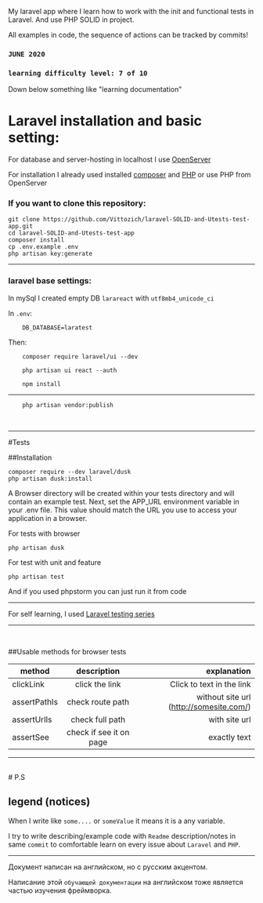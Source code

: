My laravel app where I learn how to work with the init and functional tests in Laravel.
And use PHP SOLID in project.

All examples in code, the sequence of actions can be tracked by commits!

### `JUNE 2020`

### `learning difficulty level: 7 of 10`

Down below something like "learning documentation"

# Laravel installation and basic setting:

For database and server-hosting in localhost I use [OpenServer](https://ospanel.io/)

For installation I already used installed [composer](https://getcomposer.org/download/)
 and [PHP](https://www.php.net/manual/en/install.php) 
or use PHP from OpenServer


### If you want to clone this repository:

    git clone https://github.com/Vittozich/laravel-SOLID-and-Utests-test-app.git
    cd laravel-SOLID-and-Utests-test-app
    composer install
    cp .env.example .env
    php artisan key:generate  
<hr>


### laravel base settings:
 
In mySql I created empty DB `larareact` with `utf8mb4_unicode_ci`

In `.env`:    

        DB_DATABASE=laratest    

  Then: 

        composer require laravel/ui --dev
       
        php artisan ui react --auth

        npm install


<hr>

        php artisan vendor:publish
        
<br><hr>

#Tests

##Installation

    composer require --dev laravel/dusk
    php artisan dusk:install
    
A Browser directory will be created within your tests directory and will contain an example test.
Next, set the APP_URL environment variable in your .env file.
This value should match the URL you use to access your application in a browser.
    
    
For tests with browser 

    php artisan dusk
    
For test with unit and feature

    php artisan test
    
And if you used phpstorm you can just run it from code
    
<hr>

For self learning, I used [Laravel testing series](https://laracasts.com/series/phpunit-testing-in-laravel)

<hr><br>

##Usable methods for browser tests

| method  | description |  explanation |
| ------- |:-----------:| ------------:|
| clickLink | click the link | Click to text in the link |
| assertPathIs | check route path | without site url (http://somesite.com/) |
| assertUrlIs | check full path | with site url |
| assertSee | check if see it on page | exactly text |

<hr><br>
# P.S

## legend (notices)

When I write like `some....` or `someValue` it means it is a any variable.

I try to write describing/example code with `Readme` description/notes in same `commit` to comfortable learn on every issue about `Laravel` and `PHP`.

<hr>

Документ написан на английском, но с русским акцентом.

Написание этой `обучающей документации` на английском тоже является частью изучения фреймворка. 
